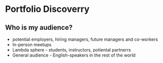 # Portfolio Discoverry

## Who is my audience?
- potential employers, hiring managers, future managers and co-workers
- In-person meetups
- Lambda sphere - students, instructors, potiental partnerrs
- General audience - English-speakers in the rest of the world
